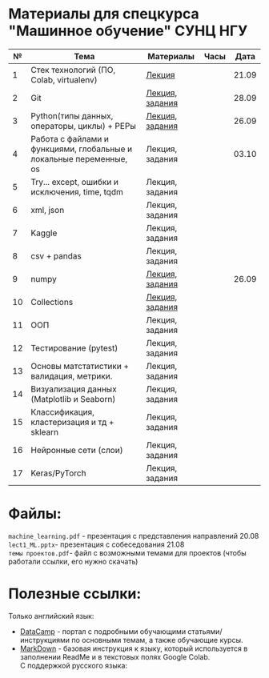 # Материалы для спецкурса "Машинное обучение" СУНЦ НГУ
| № | Тема                  | Материалы | Часы | Дата |
|---|-----------------------|-----------|------|------|
| 1 | Стек технологий (ПО, Colab, virtualenv)|  [Лекция](https://github.com/MezentsevaAnastasia/SESC_ML_course/tree/master/instruments_technologies)|   |21.09|
| 2 | Git |  [Лекция, задания](https://github.com/MezentsevaAnastasia/SESC_ML_course/tree/master/git)|   |28.09|
| 3 | Python(типы данных, операторы, циклы) + PEPы |    [Лекция, задания](https://github.com/MezentsevaAnastasia/SESC_ML_course/tree/master/python_basics/лекция%201)|   |26.09|
| 4 | Работа с файлами и функциями, глобальные и локальные переменные, os |Лекция, задания | |03.10|
| 5 | Try... except, ошибки и исключения, time, tqdm |Лекция, задания  | |      |
| 6 | xml, json |Лекция, задания |     |      |
| 7 | Kaggle |  Лекция, задания |     |      |
| 8 | csv + pandas |Лекция, задания     |    |      |
| 9 | numpy |[Лекция, задания](https://github.com/MezentsevaAnastasia/SESC_ML_course/tree/master/numpy)           |     |26.09|
| 10 | Collections |[Лекция, задания](https://github.com/MezentsevaAnastasia/SESC_ML_course/tree/master/collections) |    |      |
| 11| ООП|Лекция, задания |    |      |
| 12| Тестирование (pytest)|Лекция, задания           |     |      |
|13 | Основы матстатистики + валидация, метрики. |Лекция, задания|     |      |
|14 | Визуализация данных (Matplotlib и Seaborn) |Лекция, задания|    |      |
|15 | Классификация, кластеризация и тд + sklearn |Лекция, задания||      |
|16 | Нейронные сети (слои) |Лекция, задания | |      |
|17 | Keras/PyTorch |Лекция, задания |     |      |


# Файлы:
`machine_learning.pdf` - презентация с представления направлений 20.08  
`lect1_ML.pptx`- презентация с собеседования 21.08  
`темы проектов.pdf`- файл с возможными темами для проектов (чтобы работали ссылки, его нужно скачать)
# Полезные ссылки:
Только английский язык:
* [DataCamp](https://www.datacamp.com/) - портал с подробными обучающими статьями/инструкциями по основными темам, а также обучающие курсы.
* [MarkDown](https://www.markdownguide.org/basic-syntax/) - базовая инструкция к языку, который используется в заполнении ReadMe и в текстовых полях Google Colab.  
С поддержкой русского языка:
